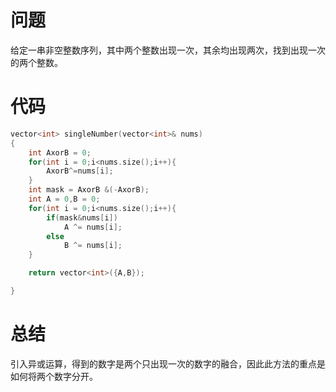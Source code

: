 # 问题
给定一串非空整数序列，其中两个整数出现一次，其余均出现两次，找到出现一次的两个整数。
# 代码
```c
vector<int> singleNumber(vector<int>& nums)
{
    int AxorB = 0;
    for(int i = 0;i<nums.size();i++){
        AxorB^=nums[i];
    }
    int mask = AxorB &(-AxorB);
    int A = 0,B = 0;
    for(int i = 0;i<nums.size();i++){
        if(mask&nums[i])
            A ^= nums[i];
        else
            B ^= nums[i];
    }

    return vector<int>({A,B});

}
```
# 总结
引入异或运算，得到的数字是两个只出现一次的数字的融合，因此此方法的重点是如何将两个数字分开。
